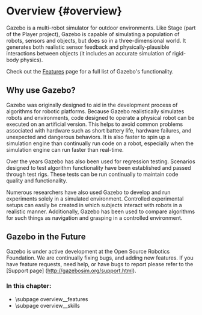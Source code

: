 Overview {#overview}
========

Gazebo is a multi-robot simulator for outdoor environments. Like Stage (part of the Player project), Gazebo is capable of simulating a population of robots, sensors and objects, but does so in a three-dimensional world. It generates both realistic sensor feedback and physically-plausible interactions between objects (it includes an accurate simulation of rigid-body physics).

Check out the [Features](overview__features.html) page for a full list of Gazebo's functionality.

Why use Gazebo?
--

Gazebo was originally designed to aid in the development process of algorithms for robotic platforms. Because Gazebo realistically simulates robots and environments, code designed to operate a physical robot can be executed on an artificial version. This helps to avoid common problems associated with hardware such as short battery life, hardware failures, and unexpected and dangerous behaviors. It is also faster to spin up a simulation engine than continually run code on a robot, especially when the simulation engine can run faster than real-time.

Over the years Gazebo has also been used for regression testing. Scenarios designed to test algorithm functionality have been established and passed through test rigs. These tests can be run continually to maintain code quality and functionality. 

Numerous researchers have also used Gazebo to develop and run experiments solely in a simulated environment. Controlled experimental setups can easily be created in which subjects interact with robots in a realistic manner. Additionally, Gazebo has been used to compare algorithms for such things as navigation and grasping in a controlled environment. 

Gazebo in the Future
--

Gazebo is under active development at the Open Source Robotics Foundation. We are continually fixing bugs, and adding new features. If you have feature requests, need help, or have bugs to report please refer to the [Support page] (http://gazebosim.org/support.html).


### In this chapter:

- \subpage overview__features
- \subpage overview__skills 


